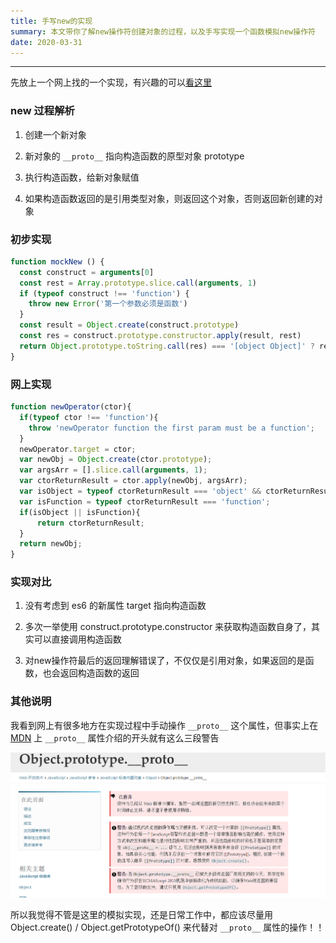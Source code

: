 ```yaml
---
title: 手写new的实现
summary: 本文带你了解new操作符创建对象的过程，以及手写实现一个函数模拟new操作符
date: 2020-03-31
---
```


-------------------------------

先放上一个网上找的一个实现，有兴趣的可以[看这里](https://juejin.im/post/5bde7c926fb9a049f66b8b52)

### new 过程解析

1. 创建一个新对象

2. 新对象的 `__proto__` 指向构造函数的原型对象 prototype

3. 执行构造函数，给新对象赋值

4. 如果构造函数返回的是引用类型对象，则返回这个对象，否则返回新创建的对象

### 初步实现

```js
function mockNew () {
  const construct = arguments[0]
  const rest = Array.prototype.slice.call(arguments, 1)
  if (typeof construct !== 'function') {
    throw new Error('第一个参数必须是函数')
  }
  const result = Object.create(construct.prototype)
  const res = construct.prototype.constructor.apply(result, rest)
  return Object.prototype.toString.call(res) === '[object Object]' ? res : result
}
```

### 网上实现

```js
function newOperator(ctor){
  if(typeof ctor !== 'function'){
    throw 'newOperator function the first param must be a function';
  }
  newOperator.target = ctor;
  var newObj = Object.create(ctor.prototype);
  var argsArr = [].slice.call(arguments, 1);
  var ctorReturnResult = ctor.apply(newObj, argsArr);
  var isObject = typeof ctorReturnResult === 'object' && ctorReturnResult !== null;
  var isFunction = typeof ctorReturnResult === 'function';
  if(isObject || isFunction){
      return ctorReturnResult;
  }
  return newObj;
}
```

### 实现对比

1. 没有考虑到 es6 的新属性 target 指向构造函数

2. 多次一举使用 construct.prototype.constructor 来获取构造函数自身了，其实可以直接调用构造函数

3. 对new操作符最后的返回理解错误了，不仅仅是引用对象，如果返回的是函数，也会返回构造函数的返回

### 其他说明

我看到网上有很多地方在实现过程中手动操作 `__proto__` 这个属性，但事实上在 [MDN](https://developer.mozilla.org/zh-CN/docs/Web/JavaScript/Reference/Global_Objects/Object/proto) 上 `__proto__` 属性介绍的开头就有这么三段警告

![`__proto__`](/new/proto.png)

所以我觉得不管是这里的模拟实现，还是日常工作中，都应该尽量用 Object.create() / Object.getPrototypeOf() 来代替对 `__proto__` 属性的操作！！
